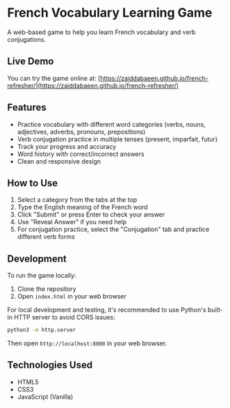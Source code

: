 # French Vocabulary Learning Game

A web-based game to help you learn French vocabulary and verb conjugations.

## Live Demo

You can try the game online at: [https://zaiddabaeen.github.io/french-refresher/](https://zaiddabaeen.github.io/french-refresher/)

## Features

- Practice vocabulary with different word categories (verbs, nouns, adjectives, adverbs, pronouns, prepositions)
- Verb conjugation practice in multiple tenses (present, imparfait, futur)
- Track your progress and accuracy
- Word history with correct/incorrect answers
- Clean and responsive design

## How to Use

1. Select a category from the tabs at the top
2. Type the English meaning of the French word
3. Click "Submit" or press Enter to check your answer
4. Use "Reveal Answer" if you need help
5. For conjugation practice, select the "Conjugation" tab and practice different verb forms

## Development

To run the game locally:

1. Clone the repository
2. Open `index.html` in your web browser

For local development and testing, it's recommended to use Python's built-in HTTP server to avoid CORS issues:

```bash
python3 -m http.server
```

Then open `http://localhost:8000` in your web browser.

## Technologies Used

- HTML5
- CSS3
- JavaScript (Vanilla)
